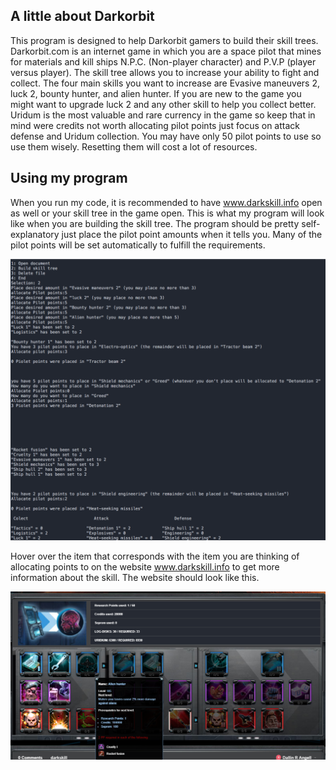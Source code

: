## A little about Darkorbit

This program is designed to help Darkorbit gamers to build their skill trees. Darkorbit.com is an internet game in which you are a space pilot that mines for materials and kill ships N.P.C. (Non-player character) and P.V.P (player versus player). The skill tree allows you to increase your ability to fight and collect. The four main skills you want to increase are Evasive maneuvers 2, luck 2, bounty hunter, and alien hunter. If you are new to the game you might want to upgrade luck 2 and any other skill to help you collect better. Uridum is the most valuable and rare currency in the game so keep that in mind were credits not worth allocating pilot points just focus on attack defense and Uridum collection. You may have only 50 pilot points to use so use them wisely. Resetting them will cost a lot of resources.

## Using my program

When you run my code, it is recommended to have www.darkskill.info open as well or your skill tree in the game open. This is what my program will look like when you are building the skill tree. The program should be pretty self-explanatory just place the pilot point amounts when it tells you. Many of the pilot points will be set automatically to fulfill the requirements.


![](images/code.png)

Hover over the item that corresponds with the item you are thinking of allocating points to on the website www.darkskill.info to get more information about the skill. The website should look like this.

![](images/darkskill.png)
